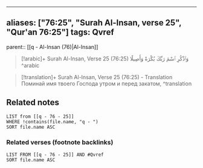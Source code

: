 
---
aliases: ["76:25", "Surah Al-Insan, verse 25", "Qur'an 76:25"]
tags: Qvref
---

parent:: [[q - Al-Insan (76)|Al-Insan]]

> [!arabic]+ Surah Al-Insan, Verse 25 (76:25)
> <span class="quran-arabic">وَٱذْكُرِ ٱسْمَ رَبِّكَ بُكْرَةً وَأَصِيلًا</span>
^arabic

> [!translation]+ Surah Al-Insan, Verse 25 (76:25) - Translation
> Поминай имя твоего Господа утром и перед закатом,
^translation



## Related notes
```dataview
LIST from [[q - 76 - 25]]
WHERE !contains(file.name, "q - ")
SORT file.name ASC
```

### Related verses (footnote backlinks)
```dataview
LIST FROM [[q - 76 - 25]] AND #Qvref
SORT file.name ASC
```

